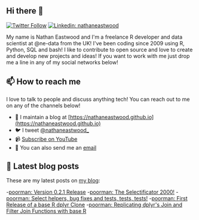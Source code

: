 ## Hi there 👋

[![Twitter Follow](https://img.shields.io/twitter/follow/nathaneastwood_?label=Follow)](https://twitter.com/nathaneastwood_)
[![Linkedin: nathaneastwood](https://img.shields.io/badge/-Nathan%20Eastwood-blue?style=flat-square&logo=Linkedin&logoColor=white&link=https://www.linkedin.com/in/nathaneastwood/)](https://www.linkedin.com/in/nathaneastwood/)

My name is Nathan Eastwood and I'm a freelance R developer and data scientist at @ne-data from the UK! I've been coding since 2009 using R, Python, SQL and bash! I like to contribute to open source and love to create and develop new projects and ideas! If you want to work with me just drop me a line in any of my social networks below!

## 📫 How to reach me

I love to talk to people and discuss anything tech! You can reach out to me on any of the channels below!

- 📝 I maintain a blog at [https://nathaneastwood.github.io](https://nathaneastwood.github.io)
- 🐦 I tweet [@nathaneastwood_](https://twitter.com/nathaneastwood_)
- 📹 [Subscribe on YouTube](https://www.youtube.com/channel/UCGBZVwqpK33b27yK32f514g?sub_confirmation=1)
- 📧 You can also send me an [email](mailto:nathan.eastwood@icloud.com)

## 📝 Latest blog posts

These are my latest posts on [my blog](https://nathaneastwood.github.io):

<!-- BLOG-POST-LIST:START -->
-[poorman: Version 0.2.1 Release](https://nathaneastwood.github.io/2020/07/01/poorman-version-0.2.1-release/)
-[poorman: The Selectificator 2000!](https://nathaneastwood.github.io/2020/05/17/poorman-the-selectificator-2000/)
-[poorman: Select helpers, bug fixes and tests, tests, tests!](https://nathaneastwood.github.io/2020/04/13/poorman-select-helpers-bug-fixes-and-tests-tests-tests/)
-[poorman: First Release of a base R dplyr Clone](https://nathaneastwood.github.io/2020/04/01/poorman-first-release-of-a-base-r-dplyr-clone/)
-[poorman: Replicating dplyr's Join and Filter Join Functions with base R](https://nathaneastwood.github.io/2020/03/08/poorman-replicating-dplyrs-join-and-filter-join-functions-with-base-r/)<!-- BLOG-POST-LIST:END -->
